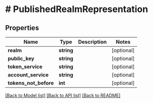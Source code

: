 # # PublishedRealmRepresentation

## Properties

Name | Type | Description | Notes
------------ | ------------- | ------------- | -------------
**realm** | **string** |  | [optional]
**public_key** | **string** |  | [optional]
**token_service** | **string** |  | [optional]
**account_service** | **string** |  | [optional]
**tokens_not_before** | **int** |  | [optional]

[[Back to Model list]](../../README.md#models) [[Back to API list]](../../README.md#endpoints) [[Back to README]](../../README.md)
